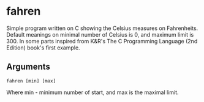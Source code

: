 # fahren
Simple program written on C showing the Celsius measures on Fahrenheits. Default meanings on minimal number of Celsius is 0, and maximum limit is 300. In some parts inspired from K&R's The C Programming Language (2nd Edition) book's first example.

## Arguments

```
fahren [min] [max]
```

Where min - minimum number of start, and max is the maximal limit.
